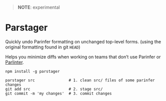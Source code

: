 > **NOTE**: experimental

# Parstager

Quickly undo Parinfer formatting on unchanged top-level forms. (using the original formatting found in git `HEAD`)

Helps you minimize diffs when working on teams that don’t use Parinfer or [Parlinter](https://github.com/parinfer/parlinter).

```
npm install -g parstager
```

```
parstager src               # 1. clean src/ files of some parinfer changes
git add src                 # 2. stage src/
git commit -m 'my changes'  # 3. commit changes
```
